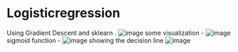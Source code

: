 # Logisticregression
Using  Gradient Descent and  sklearn .
![image](https://github.com/ranamanish674zu/Logisticregression/assets/119676300/ed134b9f-49c1-49f4-a12b-ec8ed5f9fe43)
some visualization -
![image](https://github.com/ranamanish674zu/Logisticregression/assets/119676300/e242ea24-13a3-4570-acdb-94ab75db3ce3)
sigmoid function -
![image](https://github.com/ranamanish674zu/Logisticregression/assets/119676300/c22314f7-a27c-41e4-a9b1-b6319c17055f)
showing the decision line 
![image](https://github.com/ranamanish674zu/Logisticregression/assets/119676300/45bb80ab-1042-4945-89de-e4b07af60ed3)

